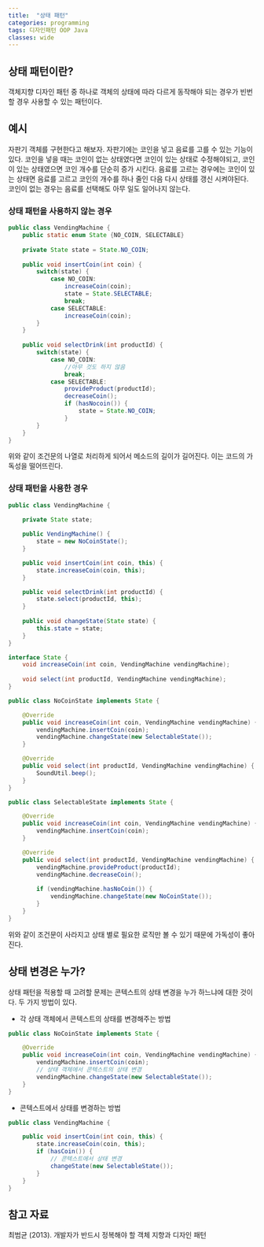 ```yaml
---
title:  "상태 패턴"
categories: programming
tags: 디자인패턴 OOP Java
classes: wide
---
```


## 상태 패턴이란?

객체지향 디자인 패턴 중 하나로 객체의 상태에 따라 다르게 동작해야 되는 경우가 빈번할 경우 사용할 수 있는 패턴이다.

## 예시

자판기 객체를 구현한다고 해보자. 자판기에는 코인을 넣고 음료를 고를 수 있는 기능이 있다. 코인을 넣을 때는 코인이 없는 상태였다면 코인이 있는 상태로 수정해야되고, 코인이 있는 상태였으면 코인 개수를 단순히 증가 시킨다. 음료를 고르는 경우에는 코인이 있는 상태면 음료를 고르고 코인의 개수를 하나 줄인 다음 다시 상태를 갱신 시켜야된다. 코인이 없는 경우는 음료를 선택해도 아무 일도 일어나지 않는다.

### 상태 패턴을 사용하지 않는 경우

```java
public class VendingMachine {
    public static enum State {NO_COIN, SELECTABLE}
    
    private State state = State.NO_COIN;
    
    public void insertCoin(int coin) {
        switch(state) {
            case NO_COIN:
                increaseCoin(coin);
                state = State.SELECTABLE;
                break;
            case SELECTABLE:
                increaseCoin(coin);
        }
    }
    
    public void selectDrink(int productId) {
        switch(state) {
            case NO_COIN:
                //아무 것도 하지 않음
                break;
            case SELECTABLE:
                provideProduct(productId);
                decreaseCoin();
                if (hasNocoin()) {
                    state = State.NO_COIN;
                }
        }
    }
}
```

위와 같이 조건문의 나열로 처리하게 되어서 메소드의 길이가 길어진다. 이는 코드의 가독성을 떨어뜨린다.

### 상태 패턴을 사용한 경우

```java
public class VendingMachine {

    private State state;
    
    public VendingMachine() {
        state = new NoCoinState();
    }

    public void insertCoin(int coin, this) { 
        state.increaseCoin(coin, this);
    }

    public void selectDrink(int productId) {
        state.select(productId, this);
    }
    
    public void changeState(State state) {
        this.state = state;
    }
}

interface State {
    void increaseCoin(int coin, VendingMachine vendingMachine);
    
    void select(int productId, VendingMachine vendingMachine);
}

public class NoCoinState implements State {

    @Override
    public void increaseCoin(int coin, VendingMachine vendingMachine) {
        vendingMachine.insertCoin(coin);
        vendingMachine.changeState(new SelectableState());
    }

    @Override
    public void select(int productId, VendingMachine vendingMachine) {
        SoundUtil.beep();
    }
}

public class SelectableState implements State {

    @Override
    public void increaseCoin(int coin, VendingMachine vendingMachine) {
        vendingMachine.insertCoin(coin);
    }

    @Override
    public void select(int productId, VendingMachine vendingMachine) {
        vendingMachine.provideProduct(productId);
        vendingMachine.decreaseCoin();
        
        if (vendingMachine.hasNoCoin()) {
            vendingMachine.changeState(new NoCoinState());
        }
    }
}
```

위와 같이 조건문이 사라지고 상태 별로 필요한 로직만 볼 수 있기 때문에 가독성이 좋아진다.

## 상태 변경은 누가?

상태 패턴을 적용할 때 고려할 문제는 콘텍스트의 상태 변경을 누가 하느냐에 대한 것이다. 두 가지 방법이 있다.

- 각 상태 객체에서 콘텍스트의 상태를 변경해주는 방법

```java
public class NoCoinState implements State {

    @Override
    public void increaseCoin(int coin, VendingMachine vendingMachine) {
        vendingMachine.insertCoin(coin);
		// 상태 객체에서 콘텍스트의 상태 변경
        vendingMachine.changeState(new SelectableState());
    }
}
```

- 콘텍스트에서 상태를 변경하는 방법

```java
public class VendingMachine {

    public void insertCoin(int coin, this) { 
        state.increaseCoin(coin, this);
		if (hasCoin()) {
			// 콘텍스트에서 상태 변경
			changeState(new SelectableState());
		}
    }
}
```

## 참고 자료

최범균 (2013). 개발자가 반드시 정복해야 할 객체 지향과 디자인 패턴